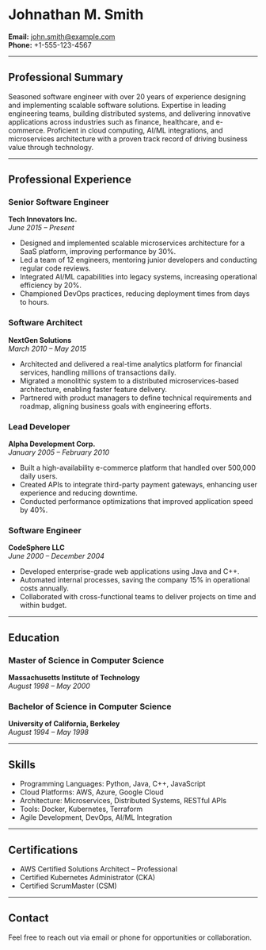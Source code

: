 # Johnathan M. Smith

**Email:** john.smith@example.com  
**Phone:** +1-555-123-4567

---

## **Professional Summary**

Seasoned software engineer with over 20 years of experience designing and implementing scalable software solutions. Expertise in leading engineering teams, building distributed systems, and delivering innovative applications across industries such as finance, healthcare, and e-commerce. Proficient in cloud computing, AI/ML integrations, and microservices architecture with a proven track record of driving business value through technology.

---

## **Professional Experience**

### **Senior Software Engineer**

**Tech Innovators Inc.**  
_June 2015 – Present_

- Designed and implemented scalable microservices architecture for a SaaS platform, improving performance by 30%.
- Led a team of 12 engineers, mentoring junior developers and conducting regular code reviews.
- Integrated AI/ML capabilities into legacy systems, increasing operational efficiency by 20%.
- Championed DevOps practices, reducing deployment times from days to hours.

### **Software Architect**

**NextGen Solutions**  
_March 2010 – May 2015_

- Architected and delivered a real-time analytics platform for financial services, handling millions of transactions daily.
- Migrated a monolithic system to a distributed microservices-based architecture, enabling faster feature delivery.
- Partnered with product managers to define technical requirements and roadmap, aligning business goals with engineering efforts.

### **Lead Developer**

**Alpha Development Corp.**  
_January 2005 – February 2010_

- Built a high-availability e-commerce platform that handled over 500,000 daily users.
- Created APIs to integrate third-party payment gateways, enhancing user experience and reducing downtime.
- Conducted performance optimizations that improved application speed by 40%.

### **Software Engineer**

**CodeSphere LLC**  
_June 2000 – December 2004_

- Developed enterprise-grade web applications using Java and C++.
- Automated internal processes, saving the company 15% in operational costs annually.
- Collaborated with cross-functional teams to deliver projects on time and within budget.

---

## **Education**

### **Master of Science in Computer Science**

**Massachusetts Institute of Technology**  
_August 1998 – May 2000_

### **Bachelor of Science in Computer Science**

**University of California, Berkeley**  
_August 1994 – May 1998_

---

## **Skills**

- Programming Languages: Python, Java, C++, JavaScript
- Cloud Platforms: AWS, Azure, Google Cloud
- Architecture: Microservices, Distributed Systems, RESTful APIs
- Tools: Docker, Kubernetes, Terraform
- Agile Development, DevOps, AI/ML Integration

---

## **Certifications**

- AWS Certified Solutions Architect – Professional
- Certified Kubernetes Administrator (CKA)
- Certified ScrumMaster (CSM)

---

## **Contact**

Feel free to reach out via email or phone for opportunities or collaboration.